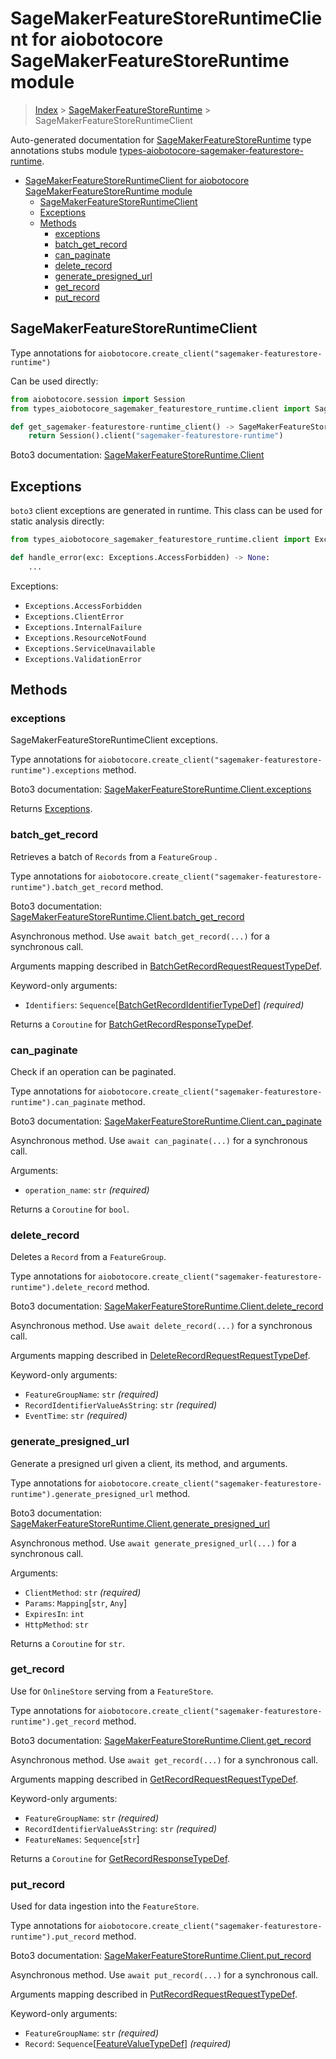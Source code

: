 <a id="sagemakerfeaturestoreruntimeclient-for-aiobotocore-sagemakerfeaturestoreruntime-module"></a>

# SageMakerFeatureStoreRuntimeClient for aiobotocore SageMakerFeatureStoreRuntime module

> [Index](..) > [SageMakerFeatureStoreRuntime](.) >
> SageMakerFeatureStoreRuntimeClient

Auto-generated documentation for
[SageMakerFeatureStoreRuntime](https://boto3.amazonaws.com/v1/documentation/api/latest/reference/services/sagemaker-featurestore-runtime.html#SageMakerFeatureStoreRuntime)
type annotations stubs module
[types-aiobotocore-sagemaker-featurestore-runtime](https://pypi.org/project/types-aiobotocore-sagemaker-featurestore-runtime/).

- [SageMakerFeatureStoreRuntimeClient for aiobotocore SageMakerFeatureStoreRuntime module](#sagemakerfeaturestoreruntimeclient-for-aiobotocore-sagemakerfeaturestoreruntime-module)
  - [SageMakerFeatureStoreRuntimeClient](#sagemakerfeaturestoreruntimeclient)
  - [Exceptions](#exceptions)
  - [Methods](#methods)
    - [exceptions](#exceptions)
    - [batch_get_record](#batch_get_record)
    - [can_paginate](#can_paginate)
    - [delete_record](#delete_record)
    - [generate_presigned_url](#generate_presigned_url)
    - [get_record](#get_record)
    - [put_record](#put_record)

<a id="sagemakerfeaturestoreruntimeclient"></a>

## SageMakerFeatureStoreRuntimeClient

Type annotations for
`aiobotocore.create_client("sagemaker-featurestore-runtime")`

Can be used directly:

```python
from aiobotocore.session import Session
from types_aiobotocore_sagemaker_featurestore_runtime.client import SageMakerFeatureStoreRuntimeClient

def get_sagemaker-featurestore-runtime_client() -> SageMakerFeatureStoreRuntimeClient:
    return Session().client("sagemaker-featurestore-runtime")
```

Boto3 documentation:
[SageMakerFeatureStoreRuntime.Client](https://boto3.amazonaws.com/v1/documentation/api/latest/reference/services/sagemaker-featurestore-runtime.html#SageMakerFeatureStoreRuntime.Client)

<a id="exceptions"></a>

## Exceptions

`boto3` client exceptions are generated in runtime. This class can be used for
static analysis directly:

```python
from types_aiobotocore_sagemaker_featurestore_runtime.client import Exceptions

def handle_error(exc: Exceptions.AccessForbidden) -> None:
    ...
```

Exceptions:

- `Exceptions.AccessForbidden`
- `Exceptions.ClientError`
- `Exceptions.InternalFailure`
- `Exceptions.ResourceNotFound`
- `Exceptions.ServiceUnavailable`
- `Exceptions.ValidationError`

<a id="methods"></a>

## Methods

<a id="exceptions"></a>

### exceptions

SageMakerFeatureStoreRuntimeClient exceptions.

Type annotations for
`aiobotocore.create_client("sagemaker-featurestore-runtime").exceptions`
method.

Boto3 documentation:
[SageMakerFeatureStoreRuntime.Client.exceptions](https://boto3.amazonaws.com/v1/documentation/api/latest/reference/services/sagemaker-featurestore-runtime.html#SageMakerFeatureStoreRuntime.Client.exceptions)

Returns [Exceptions](#exceptions).

<a id="batch_get_record"></a>

### batch_get_record

Retrieves a batch of `Records` from a `FeatureGroup` .

Type annotations for
`aiobotocore.create_client("sagemaker-featurestore-runtime").batch_get_record`
method.

Boto3 documentation:
[SageMakerFeatureStoreRuntime.Client.batch_get_record](https://boto3.amazonaws.com/v1/documentation/api/latest/reference/services/sagemaker-featurestore-runtime.html#SageMakerFeatureStoreRuntime.Client.batch_get_record)

Asynchronous method. Use `await batch_get_record(...)` for a synchronous call.

Arguments mapping described in
[BatchGetRecordRequestRequestTypeDef](./type_defs.md#batchgetrecordrequestrequesttypedef).

Keyword-only arguments:

- `Identifiers`:
  `Sequence`\[[BatchGetRecordIdentifierTypeDef](./type_defs.md#batchgetrecordidentifiertypedef)\]
  *(required)*

Returns a `Coroutine` for
[BatchGetRecordResponseTypeDef](./type_defs.md#batchgetrecordresponsetypedef).

<a id="can_paginate"></a>

### can_paginate

Check if an operation can be paginated.

Type annotations for
`aiobotocore.create_client("sagemaker-featurestore-runtime").can_paginate`
method.

Boto3 documentation:
[SageMakerFeatureStoreRuntime.Client.can_paginate](https://boto3.amazonaws.com/v1/documentation/api/latest/reference/services/sagemaker-featurestore-runtime.html#SageMakerFeatureStoreRuntime.Client.can_paginate)

Asynchronous method. Use `await can_paginate(...)` for a synchronous call.

Arguments:

- `operation_name`: `str` *(required)*

Returns a `Coroutine` for `bool`.

<a id="delete_record"></a>

### delete_record

Deletes a `Record` from a `FeatureGroup`.

Type annotations for
`aiobotocore.create_client("sagemaker-featurestore-runtime").delete_record`
method.

Boto3 documentation:
[SageMakerFeatureStoreRuntime.Client.delete_record](https://boto3.amazonaws.com/v1/documentation/api/latest/reference/services/sagemaker-featurestore-runtime.html#SageMakerFeatureStoreRuntime.Client.delete_record)

Asynchronous method. Use `await delete_record(...)` for a synchronous call.

Arguments mapping described in
[DeleteRecordRequestRequestTypeDef](./type_defs.md#deleterecordrequestrequesttypedef).

Keyword-only arguments:

- `FeatureGroupName`: `str` *(required)*
- `RecordIdentifierValueAsString`: `str` *(required)*
- `EventTime`: `str` *(required)*

<a id="generate_presigned_url"></a>

### generate_presigned_url

Generate a presigned url given a client, its method, and arguments.

Type annotations for
`aiobotocore.create_client("sagemaker-featurestore-runtime").generate_presigned_url`
method.

Boto3 documentation:
[SageMakerFeatureStoreRuntime.Client.generate_presigned_url](https://boto3.amazonaws.com/v1/documentation/api/latest/reference/services/sagemaker-featurestore-runtime.html#SageMakerFeatureStoreRuntime.Client.generate_presigned_url)

Asynchronous method. Use `await generate_presigned_url(...)` for a synchronous
call.

Arguments:

- `ClientMethod`: `str` *(required)*
- `Params`: `Mapping`\[`str`, `Any`\]
- `ExpiresIn`: `int`
- `HttpMethod`: `str`

Returns a `Coroutine` for `str`.

<a id="get_record"></a>

### get_record

Use for `OnlineStore` serving from a `FeatureStore`.

Type annotations for
`aiobotocore.create_client("sagemaker-featurestore-runtime").get_record`
method.

Boto3 documentation:
[SageMakerFeatureStoreRuntime.Client.get_record](https://boto3.amazonaws.com/v1/documentation/api/latest/reference/services/sagemaker-featurestore-runtime.html#SageMakerFeatureStoreRuntime.Client.get_record)

Asynchronous method. Use `await get_record(...)` for a synchronous call.

Arguments mapping described in
[GetRecordRequestRequestTypeDef](./type_defs.md#getrecordrequestrequesttypedef).

Keyword-only arguments:

- `FeatureGroupName`: `str` *(required)*
- `RecordIdentifierValueAsString`: `str` *(required)*
- `FeatureNames`: `Sequence`\[`str`\]

Returns a `Coroutine` for
[GetRecordResponseTypeDef](./type_defs.md#getrecordresponsetypedef).

<a id="put_record"></a>

### put_record

Used for data ingestion into the `FeatureStore`.

Type annotations for
`aiobotocore.create_client("sagemaker-featurestore-runtime").put_record`
method.

Boto3 documentation:
[SageMakerFeatureStoreRuntime.Client.put_record](https://boto3.amazonaws.com/v1/documentation/api/latest/reference/services/sagemaker-featurestore-runtime.html#SageMakerFeatureStoreRuntime.Client.put_record)

Asynchronous method. Use `await put_record(...)` for a synchronous call.

Arguments mapping described in
[PutRecordRequestRequestTypeDef](./type_defs.md#putrecordrequestrequesttypedef).

Keyword-only arguments:

- `FeatureGroupName`: `str` *(required)*
- `Record`:
  `Sequence`\[[FeatureValueTypeDef](./type_defs.md#featurevaluetypedef)\]
  *(required)*

